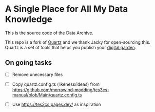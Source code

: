 # A Single Place for All My Data Knowledge

This is the source code of the Data Archive.

This repo is a fork of [Quartz](https://github.com/jackyzha0/quartz) and we thank Jacky for open-sourcing this. Quartz is a set of tools that helps you publish your [digital garden](https://jzhao.xyz/posts/networked-thought).


## On going tasks

- [ ] Remove unecessary files
- [ ] Copy quartz.config.ts (likeness/ideas) from https://github.com/morrowind-modding/tes3cs-manual/blob/Main/quartz.config.ts
- [ ]  Use https://tes3cs.pages.dev/ as inspiration


